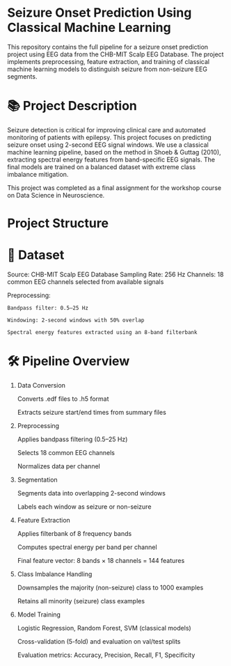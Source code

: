 # Seizure Onset Prediction Using Classical Machine Learning
This repository contains the full pipeline for a seizure onset prediction project using EEG data from the CHB-MIT Scalp EEG Database. The project implements preprocessing, feature extraction, and training of classical machine learning models to distinguish seizure from non-seizure EEG segments.

# 📚 Project Description
Seizure detection is critical for improving clinical care and automated monitoring of patients with epilepsy. This project focuses on predicting seizure onset using 2-second EEG signal windows. We use a classical machine learning pipeline, based on the method in Shoeb & Guttag (2010), extracting spectral energy features from band-specific EEG signals. The final models are trained on a balanced dataset with extreme class imbalance mitigation.

This project was completed as a final assignment for the workshop course on Data Science in Neuroscience.

# Project Structure

# 🧠 Dataset
Source: CHB-MIT Scalp EEG Database
Sampling Rate: 256 Hz
Channels: 18 common EEG channels selected from available signals

Preprocessing:

    Bandpass filter: 0.5–25 Hz

    Windowing: 2-second windows with 50% overlap

    Spectral energy features extracted using an 8-band filterbank

# 🛠️ Pipeline Overview
1. Data Conversion

    Converts .edf files to .h5 format

    Extracts seizure start/end times from summary files

2. Preprocessing

    Applies bandpass filtering (0.5–25 Hz)

    Selects 18 common EEG channels

    Normalizes data per channel

3. Segmentation

    Segments data into overlapping 2-second windows

    Labels each window as seizure or non-seizure

4. Feature Extraction

    Applies filterbank of 8 frequency bands

    Computes spectral energy per band per channel

    Final feature vector: 8 bands × 18 channels = 144 features

5. Class Imbalance Handling

    Downsamples the majority (non-seizure) class to 1000 examples

    Retains all minority (seizure) class examples

6. Model Training

    Logistic Regression, Random Forest, SVM (classical models)

    Cross-validation (5-fold) and evaluation on val/test splits

    Evaluation metrics: Accuracy, Precision, Recall, F1, Specificity
